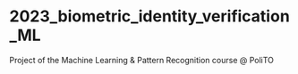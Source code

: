 # 2023_biometric_identity_verification_ML
Project of the Machine Learning &amp; Pattern Recognition course @ PoliTO
